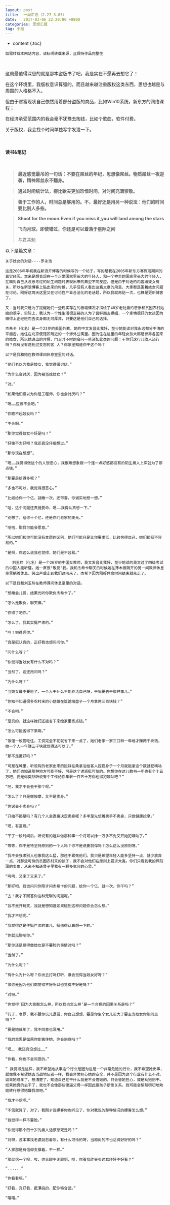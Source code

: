 ```yaml
---
layout: post
title:  一周汇总（2.27-3.05）
date:   2017-03-06 22:20:00 +0800
categories: 思想汇报
tag: 小结
---
```


* content
{:toc}


`如需转载本网站内容，请标明转载来源，且保持作品完整性`

&nbsp;


这周最值得深思的就是那本盗版书了吧，我是实在不愿再去想它了！

在这个环境里，我版权意识算强的，而且越来越注重版权这类东西，思想也越是与周围的人格格不入。

但由于财富现状自己依然用着部分盗版的商品，比如Win10系统，新东方的网络课程；

在经济承受范围内的我会毫不犹豫去掏钱，比如个歌曲，软件付费。

关于版权，我会找个时间单独写字发泄一下。

&nbsp;

#### 读书&笔记

&nbsp;

> **最近感觉最吊的一句话：不要在屌丝的年纪，思想像屌丝。物质屌丝一夜逆袭，精神屌丝永不翻身。**

> **通过时间统计法，柳比歇夫更加珍惜时间，对时间充满崇敬。**

> **善于工作的人，时间总是够用的。不，最好还是用另一种说法：他们的时间要比别人多些。**

> **Shoot for the moon.Even if you miss it,you will land among the stars**
>
> **飞向月球，即使错过，你还是可以着落于星际之间**
>
>与君共勉

以下是篇文章：

	关于妓女的对话----罗永浩

	这是2006年年初我在新浪开博客的时候写的一个帖子，写的是我在2005年新东方寒假班期间的真实经历。本来是想表现在一个正常国家里长大的年轻人，和一个神奇的国家里长大的年轻人，在面对自己从没思考过的陌生问题时表现出来的典型不同反应。但是由于对话的内容跟妓女有关，所以在新浪博客上贴出来的时候，几乎没有人看出这篇文章的用意，大家都是围着妓女问题在讨论。刚好这两天这里又在讨论性产业合法化的老话题，所以我就再贴一次，也算是更新博客了。 

	又：当时我只是为了提醒她们一些现实存在的极端情况才描绘了40岁老处男的悲惨和贫困农村姑娘的艰辛，实际上，我认为一个性生活很富裕的人为了尝鲜而去嫖娼，一个家境很好的女孩因为懒得上正经班而去卖身都无可厚非，只要这是他们自己的选择。 

	杰希卡（化名）是一个23岁的美国外教，她的中文发音比我好，至少她能读对我永远都分不清的平翘舌，她住在北京使馆区附近的一个涉外公寓里。因为住在这里的年轻女孩大都是世界各国来的妓女，所以她进出的时候，门卫时不时的会问一些诸如此类的问题：干你们这行儿收入还行吗？你有没有遇到过变态的客 人？你家里知道你干这个吗？ 

	以下是我和她在教师课间休息室里的对话。 

	“他们老以为我是妓女，我觉得很讨厌。” 

	“为什么会讨厌，因为被当成妓女？” 

	“对。” 

	“如果他们误以为你是工程师，你也会讨厌吗？” 

	“嗯……应该不会吧。” 

	“你瞧不起妓女吗？” 

	“不会啊。” 

	“那你觉得妓女不好是吗？” 

	“好像不太好吧？我还真没仔细想过。” 

	“那你现在想想”。 

	“嗯……我觉得做这个的人很恶心，我很难想象跟一个连一点好感都没有的陌生男人上床就为了那点钱。” 

	“那要是给得多呢？” 

	“多也不可以，我觉得很恶心。” 

	“比如给你一个亿，就睡一次，还带套，你诚实地想一想。” 

	“哈，这个问题还真挺要命，嗯……我得认真想一下。” 

	“别想了，给你十个亿，还是你们老家的美元。” 

	“哈哈，那我可能会愿意。” 

	“所以她们和你可能没有本质的区别，她们可能只是比你要求低，比较舍得自己，她们都挺不容易的。” 

	“是啊，你这么说我也觉得，她们是不容易。” 

	   刘玉玲（化名）是一个26岁的中国女教师，英文发音比我好，至少她读的英文过了四级考试的中国人能听懂，她一直很"敬爱"我。我和杰希卡聊天的时候她在薄木板隔开的另一间教师休息室里躺着休息，笑出声后走到我们这间来了。杰希卡因为刚好休息时间结束就先走了。 

	以下是我和刘玉玲在教师课间休息室里的对话。 

	“想睡会儿觉，结果光听你欺负杰希卡了。” 

	“怎么是欺负，聊天嘛。” 

	“你得了吧你。” 

	“怎么了，我其实挺严肃的。” 

	“哼！懒得理你。” 

	“真是挺认真的，正好我也想问问你。” 

	“问什么呀？” 

	“你觉得当妓女有什么不对吗？” 

	“当然了，这还用问吗？” 

	“为什么呀？” 

	“当妓女最不要脸了，一个人干什么不能养活自己呀，干嘛要去干那种事儿。” 

	“你知不知道很多农村来的小姑娘在饭馆端盘子一个月拿两三百块钱？” 

	“不会吧。” 

	“是真的，就这样她们还能省下来给家里寄点钱。” 

	“怎么可能省得下来啊。” 

	“饭馆一般管吃住，工资完全不花就省下来一点了，她们老家一家三口种一年地才赚两千块钱，她一个人一年赚三千块就觉得还可以了。” 

	“那不是挺好吗？” 

	“可是在城里，听说有的老家出来的姐妹在桑拿浴给客人捏捏身子一个月就能拿这个数就犯嘀咕了，她们也知道那种地方可能不好，可是这个诱惑挺可怕的。你想你在这儿教书一年也有个十五万吧，要是你突然听说有个工作给你年薪一百五十万你也得犯嘀咕吧？” 

	“呸，我才不会去干那个呢。” 

	“怎么了？只是做按摩，又不是卖身。” 

	“你说会不卖身吗？” 

	“开始不都是吗？有几个人会直接决定卖身呢？多半是先想着卖手不卖身，只做健康按摩。” 

	“嗯，有道理。” 

	“干了一段时间后，听说有的姐妹做那种事一个月可以挣一万多不免又开始犯嘀咕了。” 

	“等等，你不是特坚持原则的一个人吗？你不是说要剽悍吗？怎么这么没原则呀。” 

	“我不会强求别人也像我这么猛，那还不累死他们。我只是希望年轻人能多坚持一点，就少放弃一点，对那些可怜的贫困农村来的孩子，我不会对他们在原则上要求太高。你们只看到我凶悍刻薄的表象，从来不知道骨子里我有一颗多宽容的心灵。” 

	“呵呵，又来了又来了。” 

	“那好吧，我也问问你刚才问杰希卡的问题，给你一个亿，就一次，你干吗？” 

	“去！我才不回答你这种无聊的问题呢。” 

	“我不是开玩笑，我就是想知道如果碰到这种问题你会怎么想。” 

	“我才不想呢。” 

	“我觉得这是件挺严肃的事儿，挺值得认真想一下的。” 

	“你就无聊吧你。” 

	“那你还是觉得做妓女是不要脸的事情对吗？” 

	“当然了。” 

	“为什么呢？” 

	“有什么为什么呀？你出去打听打听，谁会觉得当妓女好呀？” 

	“那你是因为他们都觉得不好所以也觉得不好是吗？” 

	“对呀。” 

	“你觉得‘因为大家都怎么样，所以我也怎么样’是一个合理的因果关系是吗？” 

	“行了，老罗，我不跟你玩儿逻辑，你自己想想，要是你生个女儿长大了要去当妓女你能同意吗？” 

	“要是她成年了，我不同意也没用。” 

	“我的意思是如果你能管住她，你会同意吗？” 

	“嗯…..我还真没想过……” 

	“你看，你也不会同意的。” 

	“ 我觉得是这样，我不希望她从事这个行业是因为这是一个非常危险的行业，我不希望她出事，就像我不希望她去当战地记者一样，我会非常担心她的安全，并不是因为这个行业有什么不对。如果她成年了，想清楚了，知道自己在干什么我是不会管她的，只会替她担心，或是劝她别干。如果她真的去干了，我也不会像那些傻逼父母一样因此跟孩子断绝关系，我可能会絮絮叨叨地劝她转行惹得她嫌我烦吧。” 

	“我才不信呢。” 

	“不信就算了，对了，我刚才说嫖客你也听见了，你对我说的那种情况的嫖客怎么想。” 

	“我觉得一样不要脸。” 

	“你觉得那个四十岁的男人活该憋死是吗？” 

	“对呀，没本事找老婆就忍着呗，有什么可怜的呀，当和尚的不也活得好好的吗？” 

	“人家那是有信仰支撑着，不一样。” 

	“那就信一个呗，唉，你无聊不无聊啊，哎，你看我昨天买这耳环好不好看？” 

	“......” 

	“你看看嘛。” 

	“好看，真好看，挺漂亮的，配你特合适。” 

	“嘻嘻。”

